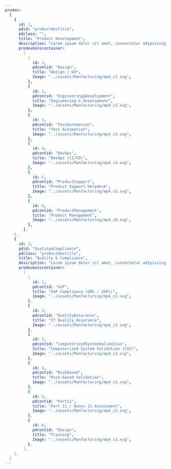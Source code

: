 ```yaml
---
prodev:
  [
    {
      id: 1,
      pdid: "productdevtitle",
      pdclass: "",
      title: "Product Development",
      description: "Lorem ipsum dolor sit amet, consectetur adipiscing elit. Nunc odio in et, lectus sit lorem id integer.",
      prodevminicontainer:
        [
          {
            id: 1,
            pdcontid: "Design",
            title: "Design / UX",
            Image: "../assets/Manfacturing/mp4_c1.svg",
          },
          {
            id: 2,
            pdcontid: "Engineering&Development",
            title: "Engineering & Development",
            Image: "../assets/Manfacturing/mp4_c2.svg",
          },
          {
            id: 3,
            pdcontid: "TestAutomation",
            title: "Test Automation",
            Image: "../assets/Manfacturing/mp4_c3.svg",
          },
          {
            id: 4,
            pdcontid: "DevOps",
            title: "DevOps (CI/CD)",
            Image: "../assets/Manfacturing/mp4_c4.svg",
          },
          {
            id: 5,
            pdcontid: "ProductSupport",
            title: "Product Support Helpdesk",
            Image: "../assets/Manfacturing/mp4_c5.svg",
          },
          {
            id: 6,
            pdcontid: "ProductManagement",
            title: "Product Management",
            Image: "../assets/Manfacturing/mp4_c6.svg",
          },
        ],
    },
    {
      id: 2,
      pdid: "Quality&Compliance",
      pdclass: "productdevtitle",
      title: "Quality & Compliance",
      description: "Lorem ipsum dolor sit amet, consectetur adipiscing elit. Nunc odio in et, lectus sit lorem id integer.",
      prodevminicontainer:
        [
          {
            id: 1,
            pdcontid: "GxP",
            title: "GxP Compliance (QMS / SOPs)",
            Image: "../assets/Manfacturing/mp4_c1.svg",
          },
          {
            id: 2,
            pdcontid: "QualityAssurance",
            title: "IT Quality Assurance",
            Image: "../assets/Manfacturing/mp4_c2.svg",
          },
          {
            id: 3,
            pdcontid: "ComputerizedSystemValidation",
            title: "Computerized System Validation (CSV)",
            Image: "../assets/Manfacturing/mp4_c3.svg",
          },
          {
            id: 4,
            pdcontid: "Riskbased",
            title: "Risk-based Validation",
            Image: "../assets/Manfacturing/mp4_c1.svg",
          },
          {
            id: 5,
            pdcontid: "Part11",
            title: "Part 11 / Annex 11 Assessment",
            Image: "../assets/Manfacturing/mp4_c2.svg",
          },
          {
            id: 6,
            pdcontid: "Design",
            title: "Training",
            Image: "../assets/Manfacturing/mp4_c3.svg",
          },
        ],
    },
  ]
---
```

